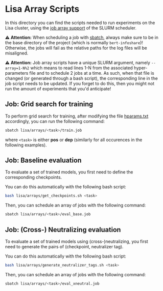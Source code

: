 # Lisa Array Scripts
In this directory you can find the scripts needed to run experiments on the Lisa cluster, using the
[job array support](https://slurm.schedmd.com/job_array.html) of the SLURM scheduler.

⚠️ **Attention:**
When scheduling a job with [sbatch](https://slurm.schedmd.com/sbatch.html), always make sure to be in the base
directory of the project (which is normally `bert-infoshare`)! Otherwise, the jobs will fail as the relative
paths for the log files will be misaligned.

⚠️ **Attention:**
Job array scripts have a unique SLURM argument, namely `--array=1-N%2` which means to read lines 1-N from the
associated hyper-parameters file and to schedule 2 jobs at a time. As such, when that file is changed (or generated
through a bash script), the corresponding line in the job script needs to be updated. If you forget to do this, then
you might not run the amount of experiments that you'd anticipate!

## Job: Grid search for training
To perform grid search for training, after modifying the file [hparams.txt](hparams.txt) accordingly, you can run
the following command:
```bash
sbatch lisa/arrays/<task>/train.job
```
where `<task>` is either **pos** or **dep** (similarly for all occurences in the following examples).

## Job: Baseline evaluation
To evaluate a set of trained models, you first need to define the corresponding checkpoints.

You can do this automatically with the following bash script:
```bash
bash lisa/arrays/get_checkpoints.sh <task>
```

Then, you can schedule an array of jobs with the following command:
```bash
sbatch lisa/arrays/<task>/eval_base.job
```

## Job: (Cross-) Neutralizing evaluation
To evaluate a set of trained models using (cross-)neutralizing, you first need to generate the pairs of
(checkpoint, neutralizer tag).

You can do this automatically with the following bash script:
```bash
bash lisa/arrays/generate_neutralizer_tags.sh <task>
```

Then, you can schedule an array of jobs with the following command:
```bash
sbatch lisa/arrays/<task>/eval_xneutral.job
```
